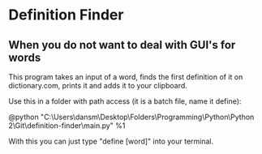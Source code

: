 # Definition Finder
When you do not want to deal with GUI's for words
-------------------------------------------------

This program takes an input of a word, finds the first definition of it on dictionary.com, prints it and adds it to your clipboard.



Use this in a folder with path access (it is a batch file, name it define):

@python "C:\Users\dansm\Desktop\Folders\Programming\Python\Python 2\Git\definition-finder\main.py" %1

With this you can just type "define [word]" into your terminal.
